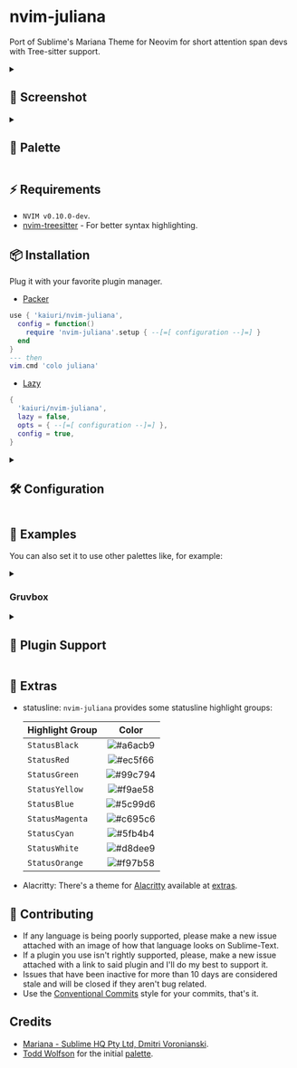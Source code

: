 # nvim-juliana

Port of Sublime's Mariana Theme for Neovim for short attention span devs with Tree-sitter support.

<details>
<summary><h2>📸 Screenshot</h2></summary>

<img src="https://github.com/kaiuri/nvim-juliana/assets/19148108/e287e3da-661b-4aef-aacd-dd823021aae6" width="70%" alt="mariana" />
<!--
<table>
  <tbody>
    <tr class="mariana">
      <img src="https://user-images.githubusercontent.com/19148108/235299782-66a8165d-3390-4b74-b0ed-67df308e3f3e.png"
        width="50%" alt="mariana" />
    </tr>
    <tr class="breakers">
      <img
          src="https://user-images.githubusercontent.com/19148108/235299774-9d19818e-c41f-4f1b-b3b4-35505f392975.png"
          width="50%" alt="breakers" />
    </tr>
  </tbody>
</table>
-->

</details>

<details>
<summary><h2>🎨 Palette</h2></summary>

| name        |                           hex                            | name         |                           hex                            |
| :---------- | :------------------------------------------------------: | :----------- | :------------------------------------------------------: |
| fg1         | ![#ffffff](https://placehold.co/15x15/ffffff/ffffff.png) | fg2          | ![#d8dee9](https://placehold.co/15x15/d8dee9/d8dee9.png) |
| fg3         | ![#a6acb9](https://placehold.co/15x15/a6acb9/a6acb9.png) | fg4          | ![#46525c](https://placehold.co/15x15/46525c/46525c.png) |
| bg1         | ![#444e59](https://placehold.co/15x15/444e59/444e59.png) | selection_bg | ![#3f4750](https://placehold.co/15x15/3f4750/3f4750.png) |
| bg2         | ![#303841](https://placehold.co/15x15/303841/303841.png) | bg3          | ![#2e353e](https://placehold.co/15x15/2e353e/2e353e.png) |
| diff_text   | ![#373f48](https://placehold.co/15x15/373f48/373f48.png) | diff_change  | ![#585249](https://placehold.co/15x15/585249/585249.png) |
| diff_remove | ![#4f434a](https://placehold.co/15x15/4f434a/4f434a.png) | text_fg      | ![#d9d9d9](https://placehold.co/15x15/d9d9d9/d9d9d9.png) |
| yellow1     | ![#fac761](https://placehold.co/15x15/fac761/fac761.png) | yellow2      | ![#f9ae58](https://placehold.co/15x15/f9ae58/f9ae58.png) |
| yellow3     | ![#ee932b](https://placehold.co/15x15/ee932b/ee932b.png) | green        | ![#99c794](https://placehold.co/15x15/99c794/99c794.png) |
| magenta     | ![#c695c6](https://placehold.co/15x15/c695c6/c695c6.png) | orange       | ![#f97b58](https://placehold.co/15x15/f97b58/f97b58.png) |
| red1        | ![#c76b70](https://placehold.co/15x15/c76b70/c76b70.png) | red2         | ![#ec5f66](https://placehold.co/15x15/ec5f66/ec5f66.png) |
| blue1       | ![#95b2d6](https://placehold.co/15x15/95b2d6/95b2d6.png) | blue2        | ![#5c99d6](https://placehold.co/15x15/5c99d6/5c99d6.png) |
| cyan1       | ![#87c7c7](https://placehold.co/15x15/87c7c7/87c7c7.png) | cyan2        | ![#5fb4b4](https://placehold.co/15x15/5fb4b4/5fb4b4.png) |

</details>

## ⚡️ Requirements

- `NVIM v0.10.0-dev`.
- [nvim-treesitter](https://github.com/nvim-treesitter/nvim-treesitter) - For better syntax highlighting.

## 📦 Installation

Plug it with your favorite plugin manager.

- [Packer](https://github.com/wbthomason/packer.nvim)

```lua
use { 'kaiuri/nvim-juliana',
  config = function()
    require 'nvim-juliana'.setup { --[=[ configuration --]=] }
  end
}
--- then
vim.cmd 'colo juliana'
```

- [Lazy](https://github.com/folke/lazy.nvim)

```lua
{
  'kaiuri/nvim-juliana',
  lazy = false,
  opts = { --[=[ configuration --]=] },
  config = true,
}
```

<details>
<summary><h2>🛠 Configuration</h2></summary>

```lua
{
  colors = {
    bg1          = '#444e59',
    bg2          = '#303841',
    bg3          = '#2e353e',
    blue1        = '#95b2d6',
    blue2        = '#5c99d6',
    cyan1        = '#87c7c7',
    cyan2        = '#5fb4b4',
    diff_add     = '#41525a',
    diff_change  = '#585249',
    diff_remove  = '#4f434a',
    diff_text    = '#373f48',
    fg1          = '#ffffff',
    fg2          = '#d8dee9',
    fg3          = '#a6acb9',
    fg4          = '#46525c',
    green        = '#99c794',
    magenta      = '#c695c6',
    orange       = '#f97b58',
    red1         = '#c76b70',
    red2         = '#ec5f66',
    selection_bg = '#3f4750',
    text_fg      = '#d9d9d9',
    yellow1      = '#fac761',
    yellow2      = '#f9ae58',
    yellow3      = '#ee932b',
  }
}
```

To get the theme's palette, you can use the `colors()` function:

```lua
require('nvim-juliana').colors()
```

</details>

## 🎨 Examples

You can also set it to use other palettes like, for example:

<details><summary><h3>Gruvbox</h3></summary>

<details>

<summary>snippet</summary>

```lua
---@generic K: "light" | "dark"
---@param mode K
local gruvbox = function(mode)
  ---@param tbl table<`K`, string>
  ---@return string
  local function pick(tbl)
    return tbl[mode]
  end
  return {
    bg1          = pick { light = '#fff7d5', dark = '#32302e' },
    bg2          = pick { light = '#fff5cb', dark = '#282828' },
    bg3          = pick { light = '#fff2bc', dark = '#242424' },
    blue1        = pick { light = '#076578', dark = '#83a598' },
    blue2        = pick { light = '#074f78', dark = '#458588' },
    cyan1        = pick { light = '#689d69', dark = '#8ec07c' },
    cyan2        = pick { light = '#23693e', dark = '#689d6a' },
    diff_add     = pick { light = '#c7d4c4', dark = '#343427' },
    diff_change  = pick { light = '#eadba9', dark = '#3e3428' },
    diff_remove  = pick { light = '#eac4a9', dark = '#3c2828' },
    diff_text    = pick { light = '#ffe789', dark = '#32302e' },
    fg1          = pick { light = '#282828', dark = '#fff5cb' },
    fg2          = pick { light = '#353535', dark = '#ebdbb2' },
    fg3          = pick { light = '#797467', dark = '#928374' },
    fg4          = pick { light = '#938e80', dark = '#665c54' },
    green        = pick { light = '#228b22', dark = '#a8a920' },
    magenta      = pick { light = '#8f3f71', dark = '#c2748f' },
    orange       = pick { light = '#f71d05', dark = '#fb4834' },
    red1         = pick { light = '#cc241d', dark = '#d44333' },
    red2         = pick { light = '#9d0006', dark = '#cc231d' },
    selection_bg = pick { light = '#ffeda3', dark = '#423d39' },
    text_fg      = pick { light = '#282828', dark = '#eadbb5' },
    yellow1      = pick { light = '#cba200', dark = '#fabd2f' },
    yellow2      = pick { light = '#ab7b1a', dark = '#e8ab28' },
    yellow3      = pick { light = '#996814', dark = '#d79a21' },
  }
end

require('nvim-juliana').setup (
  { colors = gruvbox('dark') }
)
vim.cmd.colorscheme 'juliana'
```

</details>

<table>
  <tbody>
    <tr class="gruvbox_dark">
      <img src="https://user-images.githubusercontent.com/19148108/235299780-fac5d700-8f00-49f5-877f-c327815114f5.png"
        alt="gruvbox_dark" width="50%" />
    </tr>
    <tr class="gruvbox_light">
      <img src="https://user-images.githubusercontent.com/19148108/235299781-dfc4d41f-7603-43ee-865a-0eb7d446d1bd.png"
        alt="gruvbox_light" width="50%" />
    </tr>
  </tbody>
</table>

</details>

<details>
<summary><h2>🧩 Plugin Support</h2></summary>

- [coc-nvim](https://github.com/neoclide/coc.nvim)
- [fennel.vim](https://github.com/bakpakin/fennel.vim)
- [gitsigns.nvim](https://github.com/lewis6991/gitsigns.nvim)
- [indent-blankline.nvim](https://github.com/lukas-reineke/indent-blankline.nvim)
- [lualine.nvim](https://github.com/nvim-lualine/lualine.nvim)
- [nvim-cmp](https://github.com/hrsh7th/nvim-cmp)
- [nvim-notify](https://github.com/rcarriga/nvim-notify)
- [nvim-semantic-tokens](https://github.com/theHamsta/nvim-semantic-tokens)
- [nvim-tree.lua](https://github.com/kyazdani42/nvim-tree.lua)
- [nvim-treesitter](https://github.com/nvim-treesitter/nvim-treesitter)
- [nvim-ts-rainbow](https://github.com/p00f/nvim-ts-rainbow)
- [nvim-web-devicons](https://github.com/kyazdani42/nvim-web-devicons)
- [telescope.nvim](https://github.com/nvim-telescope/telescope.nvim)
- [vim-sneak](https://github.com/justinmk/vim-sneak)
- and more...

</details>

## 🛒 Extras

- statusline: `nvim-juliana` provides some statusline highlight groups:

  | Highlight Group |                          Color                           |
  | :-------------- | :------------------------------------------------------: |
  | `StatusBlack`   | ![#a6acb9](https://placehold.co/15x15/a6acb9/a6acb9.png) |
  | `StatusRed`     | ![#ec5f66](https://placehold.co/15x15/ec5f66/ec5f66.png) |
  | `StatusGreen`   | ![#99c794](https://placehold.co/15x15/99c794/99c794.png) |
  | `StatusYellow`  | ![#f9ae58](https://placehold.co/15x15/f9ae58/f9ae58.png) |
  | `StatusBlue`    | ![#5c99d6](https://placehold.co/15x15/5c99d6/5c99d6.png) |
  | `StatusMagenta` | ![#c695c6](https://placehold.co/15x15/c695c6/c695c6.png) |
  | `StatusCyan`    | ![#5fb4b4](https://placehold.co/15x15/5fb4b4/5fb4b4.png) |
  | `StatusWhite`   | ![#d8dee9](https://placehold.co/15x15/d8dee9/d8dee9.png) |
  | `StatusOrange`  | ![#f97b58](https://placehold.co/15x15/f97b58/f97b58.png) |

- Alacritty: There's a theme for [Alacritty](https://github.com/alacritty/alacritty/) available at [extras](./extras/juliana_alacritty.yml).

## 📜 Contributing

- If any language is being poorly supported, please make a new issue attached with an image of how that language looks on Sublime-Text.
- If a plugin you use isn't rightly supported, please, make a new issue attached with a link to said plugin and I'll do my best to support it.
- Issues that have been inactive for more than 10 days are considered stale and will be closed if they aren't bug related.
- Use the [Conventional Commits](https://www.conventionalcommits.org/en/v1.0.0/) style for your commits, that's it.

## Credits

- [Mariana - Sublime HQ Pty Ltd, Dmitri Voronianski](http://www.sublimetext.com/).
- [Todd Wolfson](https://github.com/twolfson/sublime-files) for the initial [palette](https://github.com/twolfson/sublime-files/blob/master/Packages/Color%20Scheme%20-%20Default/Mariana.sublime-color-scheme).

